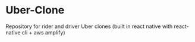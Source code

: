 # Uber-Clone

Repository for rider and driver Uber clones (built in react native with react-native cli + aws amplify)
